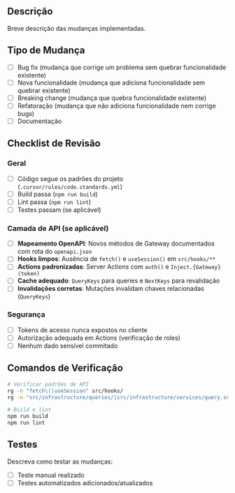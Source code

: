 ## Descrição

Breve descrição das mudanças implementadas.

## Tipo de Mudança

- [ ] Bug fix (mudança que corrige um problema sem quebrar funcionalidade existente)
- [ ] Nova funcionalidade (mudança que adiciona funcionalidade sem quebrar existente)
- [ ] Breaking change (mudança que quebra funcionalidade existente)
- [ ] Refatoração (mudança que não adiciona funcionalidade nem corrige bugs)
- [ ] Documentação

## Checklist de Revisão

### Geral

- [ ] Código segue os padrões do projeto (`.cursor/rules/code.standards.yml`)
- [ ] Build passa (`npm run build`)
- [ ] Lint passa (`npm run lint`)
- [ ] Testes passam (se aplicável)

### Camada de API (se aplicável)

- [ ] **Mapeamento OpenAPI**: Novos métodos de Gateway documentados com rota do `openapi.json`
- [ ] **Hooks limpos**: Ausência de `fetch()` e `useSession()` em `src/hooks/**`
- [ ] **Actions padronizadas**: Server Actions com `auth()` e `Inject.{Gateway}(token)`
- [ ] **Cache adequado**: `QueryKeys` para queries e `NextKeys` para revalidação
- [ ] **Invalidações corretas**: Mutações invalidam chaves relacionadas (`QueryKeys`)

### Segurança

- [ ] Tokens de acesso nunca expostos no cliente
- [ ] Autorização adequada em Actions (verificação de roles)
- [ ] Nenhum dado sensível commitado

## Comandos de Verificação

```bash
# Verificar padrões de API
rg -n "fetch\(|useSession" src/hooks/
rg -n "src/infrastructure/queries/|src/infrastructure/services/query.service.api"

# Build e lint
npm run build
npm run lint
```

## Testes

Descreva como testar as mudanças:

- [ ] Teste manual realizado
- [ ] Testes automatizados adicionados/atualizados
